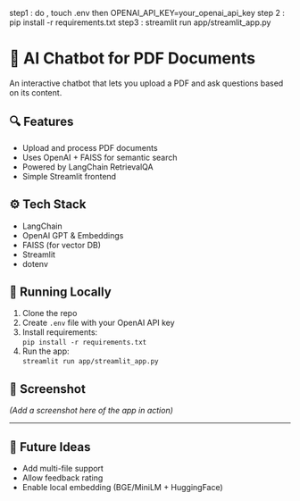 step1 :  do , touch .env then OPENAI_API_KEY=your_openai_api_key
step 2 : pip install -r requirements.txt
step3 : streamlit run app/streamlit_app.py


# 📄 AI Chatbot for PDF Documents

An interactive chatbot that lets you upload a PDF and ask questions based on its content.

## 🔍 Features

- Upload and process PDF documents
- Uses OpenAI + FAISS for semantic search
- Powered by LangChain RetrievalQA
- Simple Streamlit frontend

## ⚙️ Tech Stack

- LangChain
- OpenAI GPT & Embeddings
- FAISS (for vector DB)
- Streamlit
- dotenv

## 🚀 Running Locally

1. Clone the repo
2. Create `.env` file with your OpenAI API key
3. Install requirements:  
   `pip install -r requirements.txt`
4. Run the app:  
   `streamlit run app/streamlit_app.py`

## 📸 Screenshot

*(Add a screenshot here of the app in action)*

---

## 🧠 Future Ideas

- Add multi-file support
- Allow feedback rating
- Enable local embedding (BGE/MiniLM + HuggingFace)
